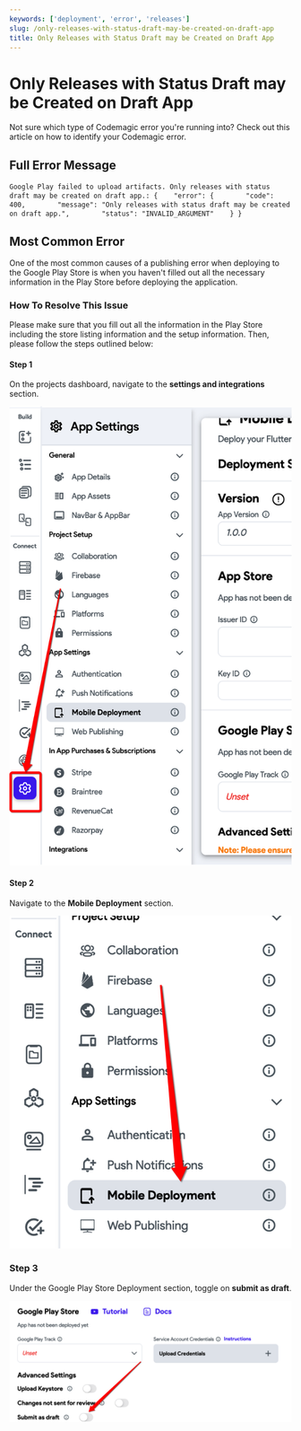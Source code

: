 ```yaml
---
keywords: ['deployment', 'error', 'releases']
slug: /only-releases-with-status-draft-may-be-created-on-draft-app
title: Only Releases with Status Draft may be Created on Draft App
---
```

# Only Releases with Status Draft may be Created on Draft App

Not sure which type of Codemagic error you're running into? 
Check out this article on how to identify your Codemagic error.


## Full Error Message

```
Google Play failed to upload artifacts. Only releases with status draft may be created on draft app.: {    "error": {        "code": 400,        "message": "Only releases with status draft may be created on draft app.",        "status": "INVALID_ARGUMENT"    } }
```

## Most Common Error

One of the most common causes of a publishing error when deploying to the Google Play Store is when you haven't filled out all the necessary information in the Play Store before deploying the application.

### How To Resolve This Issue

Please make sure that you fill out all the information in the Play Store including the store listing information and the setup information. Then, please follow the steps outlined below:

#### Step 1

On the projects dashboard, navigate to the **settings and integrations** section.​

![](../../assets/20250430121320431269.png)

#### Step 2

Navigate to the **Mobile Deployment** section.​

![](../../assets/20250430121320759595.png)

### Step 3

Under the Google Play Store Deployment section, toggle on **submit as draft**.

![](../../assets/20250430121321051936.png)
